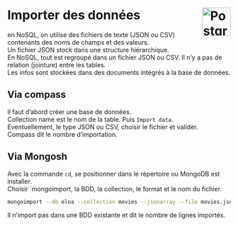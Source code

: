 # **Importer des données** <a href="../../"> <img src="../../../Assets/Images/mongodb-ar21.svg" alt="PostgreSQL" align="right" height="64px"> </a>
en NoSQL, on utilise des fichiers de texte (JSON ou CSV) contenants des noms de champs et des valeurs.  
Un fichier JSON stock dans une structure hiérarchique.  
En NoSQL, tout est regroupé dans un fichier JSON ou CSV. Il n’y a pas de relation (jointure) entre les tables.  
Les infos sont stockées dans des documents intégrés à la base de données. 
## Via compass
Il faut d’abord créer une base de données.  
Collection name est le nom de la table. Puis `Import data`.  
Eventuellement, le type JSON ou CSV, choisir le fichier et valider.  
Compass dit le nombre d’importation. 
## Via Mongosh
Avec la commande `cd`, se positionner dans le répertoire ou MongoDB est installer.  
Choisir `mongoimport, la BDD, la collection, le format et le nom du fichier.
```zsh
mongoimport --db eloa --collection movies --jsonarray --file movies.json
``` 
Il n’import pas dans une BDD existante et dit le nombre de lignes importés.